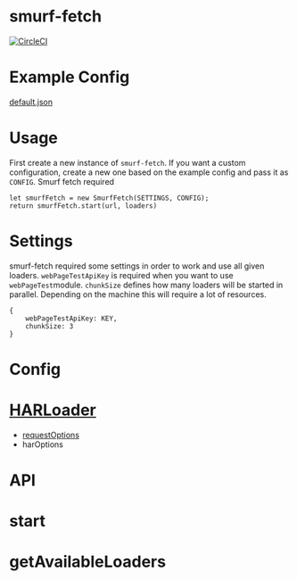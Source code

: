 smurf-fetch
===

 [![CircleCI](https://circleci.com/gh/faebeee/smurf-fetch.svg?style=svg&circle-token=e124566b18a14b88efd987dba34462c9ae970696)](https://circleci.com/gh/faebeee/smurf-fetch)


Example Config
=
[default.json](config/default.json)

Usage
=

First create a new instance of `smurf-fetch`. If you want a custom configuration, create a new one based on the example config and pass it as `CONFIG`.
Smurf fetch required 

    let smurfFetch = new SmurfFetch(SETTINGS, CONFIG);
    return smurfFetch.start(url, loaders)

Settings
==
smurf-fetch required some settings in order to work and use all given loaders. `webPageTestApiKey` is required when you want to use `webPageTest`module.
`chunkSize` defines how many loaders will be started in parallel. Depending on the machine this will require a lot of resources.

    {
        webPageTestApiKey: KEY,
        chunkSize: 3
    }

Config
==

[HARLoader](https://www.npmjs.com/package/capture-har)
===
- [requestOptions](https://www.npmjs.com/package/request#requestoptions-callback)
- harOptions

API
==

start
===

getAvailableLoaders
===
